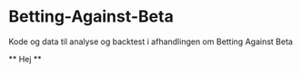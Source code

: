 # Betting-Against-Beta
Kode og data til analyse og backtest i afhandlingen om Betting Against Beta

** Hej **
